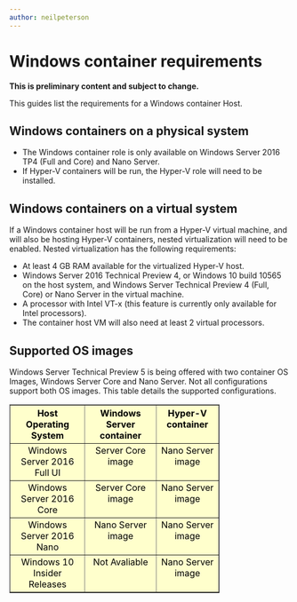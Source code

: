 ```yaml
---
author: neilpeterson
---
```


# Windows container requirements

**This is preliminary content and subject to change.** 

This guides list the requirements for a Windows container Host.

## Windows containers on a physical system

- The Windows container role is only available on Windows Server 2016 TP4 (Full and Core) and Nano Server.
- If Hyper-V containers will be run, the Hyper-V role will need to be installed.

## Windows containers on a virtual system

If a Windows container host will be run from a Hyper-V virtual machine, and will also be hosting Hyper-V containers, nested virtualization will need to be enabled. Nested virtualization has the following requirements:

- At least 4 GB RAM available for the virtualized Hyper-V host.
- Windows Server 2016 Technical Preview 4, or Windows 10 build 10565 on the host system, and Windows Server Technical Preview 4 (Full, Core) or Nano Server in the virtual machine.
- A processor with Intel VT-x (this feature is currently only available for Intel processors).
- The container host VM will also need at least 2 virtual processors.


## Supported OS images

Windows Server Technical Preview 5 is being offered with two container OS Images, Windows Server Core and Nano Server. Not all configurations support both OS images. This table details the supported configurations.

<table border="1" style="background-color:FFFFCC;border-collapse:collapse;border:1px solid FFCC00;color:000000;width:75%" cellpadding="5" cellspacing="5">
<thead>
<tr valign="top">
<th><center>Host Operating System</center></th>
<th><center>Windows Server container</center></th>
<th><center>Hyper-V container</center></th>
</tr>
</thead>
<tbody>
<tr valign="top">
<td><center>Windows Server 2016 Full UI</center></td>
<td><center>Server Core image</center></td>
<td><center>Nano Server image</center></td>
</tr>
<tr valign="top">
<td><center>Windows Server 2016 Core</center></td>
<td><center>Server Core image</center></td>
<td><center> Nano Server image</center></td>
</tr>
<tr valign="top">
<td><center>Windows Server 2016 Nano</center></td>
<td><center> Nano Server image</center></td>
<td><center>Nano Server image</center></td>
</tr>
<tr valign="top">
<td><center>Windows 10 Insider Releases</center></td>
<td><center>Not Avaliable</center></td>
<td><center>Nano Server image</center></td>
</tr>
</tbody>
</table>
